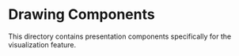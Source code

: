 # Drawing Components

This directory contains presentation components specifically for the visualization feature.
